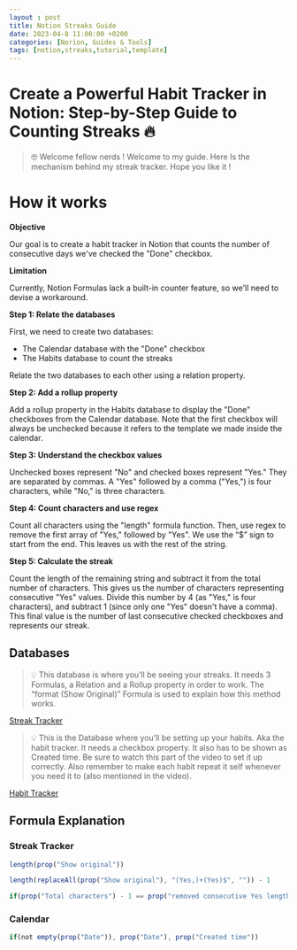```yaml
---
layout : post
title: Notion Streaks Guide
date: 2023-04-8 11:00:00 +0200
categories: [Norion, Guides & Tools]
tags: [notion,streaks,tutorial,template]
---
```


# Create a Powerful Habit Tracker in Notion: Step-by-Step Guide to Counting Streaks 🔥



>🤓 Welcome fellow nerds ! Welcome to my guide. Here Is the mechanism behind my streak tracker. Hope you like it !


# How it works

**Objective**

Our goal is to create a habit tracker in Notion that counts the number of consecutive days we've checked the "Done" checkbox.

**Limitation**

Currently, Notion Formulas lack a built-in counter feature, so we'll need to devise a workaround.

**Step 1: Relate the databases**

First, we need to create two databases:

- The Calendar database with the "Done" checkbox
- The Habits database to count the streaks

Relate the two databases to each other using a relation property.

**Step 2: Add a rollup property**

Add a rollup property in the Habits database to display the "Done" checkboxes from the Calendar database. Note that the first checkbox will always be unchecked because it refers to the template we made inside the calendar.

**Step 3: Understand the checkbox values**

Unchecked boxes represent "No" and checked boxes represent "Yes." They are separated by commas. A "Yes" followed by a comma ("Yes,") is four characters, while "No," is three characters.

**Step 4: Count characters and use regex**

Count all characters using the "length" formula function. Then, use regex to remove the first array of "Yes," followed by "Yes". We use the “$” sign to start from the end. This leaves us with the rest of the string.

**Step 5: Calculate the streak**

Count the length of the remaining string and subtract it from the total number of characters. This gives us the number of characters representing consecutive "Yes" values. Divide this number by 4 (as "Yes," is four characters), and subtract 1 (since only one "Yes" doesn't have a comma). This final value is the number of last consecutive checked checkboxes and represents our streak.

## Databases


> 💡 This database is where you’ll be seeing your streaks. It needs 3 Formulas, a Relation and a Rollup property in order to work. The “format (Show Original)” Formula is used to explain how this method works.


[ Streak Tracker](https://www.notion.so/7284abd924dc465b862aec3150e99ce7)


> 💡 This is the Database where you’ll be setting up your habits. Aka the habit tracker. It needs a checkbox property. It also has to be shown as Created time. Be sure to watch this part of the video to set it up correctly. Also remember to make each habit repeat it self whenever you need it to (also mentioned in the video).


[Habit Tracker](https://www.notion.so/72708bf7819b4bcc9988035f5776b926)

## Formula Explanation

### Streak Tracker

```jsx
length(prop("Show original"))
```

```jsx
length(replaceAll(prop("Show original"), "(Yes,)+(Yes)$", "")) - 1
```

```jsx
if(prop("Total characters") - 1 == prop("removed consecutive Yes length"), "❄️", format((prop("Total characters") - prop("removed consecutive Yes length")) / 4) + "  🔥")
```

### Calendar

```jsx
if(not empty(prop("Date")), prop("Date"), prop("Created time"))
```